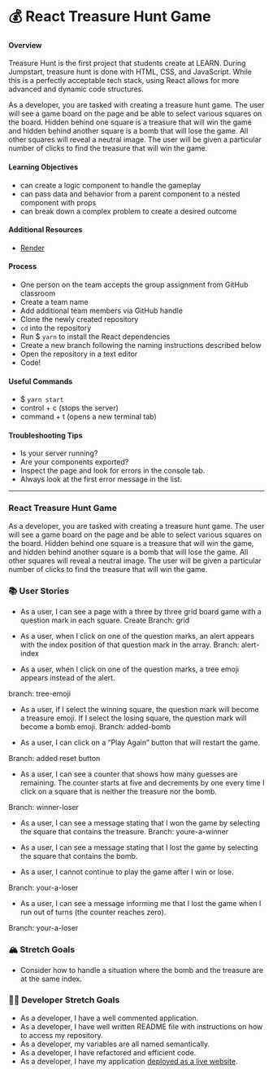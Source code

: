 # 💰 React Treasure Hunt Game

#### Overview

Treasure Hunt is the first project that students create at LEARN. During Jumpstart, treasure hunt is done with HTML, CSS, and JavaScript. While this is a perfectly acceptable tech stack, using React allows for more advanced and dynamic code structures.

As a developer, you are tasked with creating a treasure hunt game. The user will see a game board on the page and be able to select various squares on the board. Hidden behind one square is a treasure that will win the game and hidden behind another square is a bomb that will lose the game. All other squares will reveal a neutral image. The user will be given a particular number of clicks to find the treasure that will win the game.

#### Learning Objectives

- can create a logic component to handle the gameplay
- can pass data and behavior from a parent component to a nested component with props
- can break down a complex problem to create a desired outcome

#### Additional Resources

- [Render](https://render.com/docs/deploy-create-react-app)

#### Process

- One person on the team accepts the group assignment from GitHub classroom
- Create a team name
- Add additional team members via GitHub handle
- Clone the newly created repository
- `cd` into the repository
- Run $ `yarn` to install the React dependencies
- Create a new branch following the naming instructions described below
- Open the repository in a text editor
- Code!

#### Useful Commands

- $ `yarn start`
- control + c (stops the server)
- command + t (opens a new terminal tab)

#### Troubleshooting Tips

- Is your server running?
- Are your components exported?
- Inspect the page and look for errors in the console tab.
- Always look at the first error message in the list.

---

### React Treasure Hunt Game

As a developer, you are tasked with creating a treasure hunt game. The user will see a game board on the page and be able to select various squares on the board. Hidden behind one square is a treasure that will win the game, and hidden behind another square is a bomb that will lose the game. All other squares will reveal a neutral image. The user will be given a particular number of clicks to find the treasure that will win the game.

### 📚 User Stories

- As a user, I can see a page with a three by three grid board game with a question mark in each square.
Create Branch: grid

- As a user, when I click on one of the question marks, an alert appears with the index position of that question mark in the array.
Branch: alert-index

- As a user, when I click on one of the question marks, a tree emoji appears instead of the alert.

branch: tree-emoji

- As a user, if I select the winning square, the question mark will become a treasure emoji. If I select the losing square, the question mark will become a bomb emoji.
Branch: added-bomb

- As a user, I can click on a “Play Again” button that will restart the game.

Branch: added reset button

- As a user, I can see a counter that shows how many guesses are remaining. The counter starts at five and decrements by one every time I click on a square that is neither the treasure nor the bomb.

Branch: winner-loser

- As a user, I can see a message stating that I won the game by selecting the square that contains the treasure.
Branch: youre-a-winner

- As a user, I can see a message stating that I lost the game by selecting the square that contains the bomb.
- As a user, I cannot continue to play the game after I win or lose.

Branch: your-a-loser

- As a user, I can see a message informing me that I lost the game when I run out of turns (the counter reaches zero).

Branch: your-a-loser

### 🏔 Stretch Goals

- Consider how to handle a situation where the bomb and the treasure are at the same index.

### 👩‍💻 Developer Stretch Goals

- As a developer, I have a well commented application.
- As a developer, I have well written README file with instructions on how to access my repository.
- As a developer, my variables are all named semantically.
- As a developer, I have refactored and efficient code.
- As a developer, I have my application [deployed as a live website](https://render.com/docs/deploy-create-react-app).
